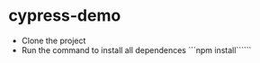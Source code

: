 # cypress-demo
- Clone the project
- Run the command to install all dependences
```npm install``````